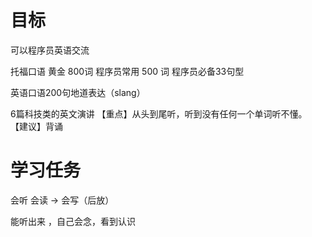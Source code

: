 # 目标
可以程序员英语交流

托福口语 黄金 800词
程序员常用 500 词
程序员必备33句型

英语口语200句地道表达（slang）

6篇科技类的英文演讲
    【重点】从头到尾听，听到没有任何一个单词听不懂。
    【建议】背诵


# 学习任务
会听 会读 -> 会写（后放）

能听出来 ，自己会念，看到认识


# 